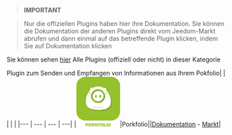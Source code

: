 
>**IMPORTANT**

>Nur die offiziellen Plugins haben hier ihre Dokumentation. Sie können die Dokumentation der anderen Plugins direkt vom Jeedom-Markt abrufen und dann einmal auf das betreffende Plugin klicken, indem Sie auf Dokumentation klicken


Sie können sehen [hier](https://market.jeedom.com/index.php?v=d&p=market&type=plugin&categorie=finance) Alle Plugins (offiziell oder nicht) in dieser Kategorie

Plugin zum Senden und Empfangen von Informationen aus Ihrem Pokfolio| | | | |
|--- | --- | --- | ---|
|<img src="porkfolio/porkfolio_icon.png" width="100" />|Porkfolio||[Dokumentation](porkfolio/index.md) - [Markt](https://market.jeedom.com/index.php?v=d&p=market_display&id=1503)|
